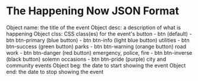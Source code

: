 # The Happening Now JSON Format

Object name:	the title of the event
Object desc:	a description of what is happening
Object clss:	CSS class(es) for the event's button
							- btn (default)
							- btn btn-primary		(blue button)
							- btn btn-info			(light blue button)		utilities
							- btn btn-success		(green button)				parks
							- btn btn-warning		(orange button)				road work
							- btn btn-danger		(red button)					emergency, police, fire
							- btn btn-inverse		(black button)				solemn occasions
							- btn btn-pride			(purple)							city and community events
Object beg:		the date to start showing the event
Object end:		the date to stop showing the event